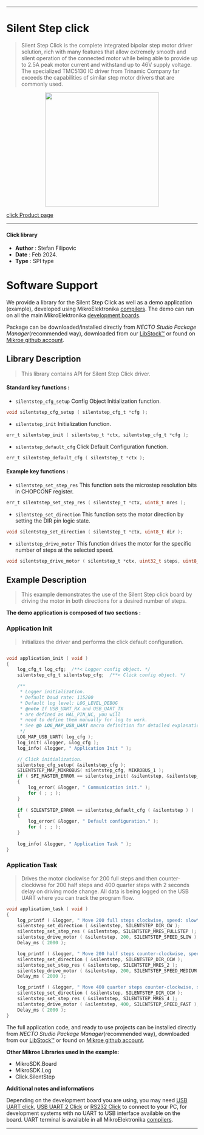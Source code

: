 
---
# Silent Step click

> Silent Step Click is the complete integrated bipolar step motor driver solution, rich with many features that allow extremely smooth and silent operation of the connected motor while being able to provide up to 2.5A peak motor current and withstand up to 46V supply voltage. The specialized TMC5130 IC driver from Trinamic Company far exceeds the capabilities of similar step motor drivers that are commonly used.

<p align="center">
  <img src="https://download.mikroe.com/images/click_for_ide/silentstep_click.png" height=300px>
</p>

[click Product page](https://www.mikroe.com/silent-step-click)

---


#### Click library

- **Author**        : Stefan Filipovic
- **Date**          : Feb 2024.
- **Type**          : SPI type


# Software Support

We provide a library for the Silent Step Click
as well as a demo application (example), developed using MikroElektronika
[compilers](https://www.mikroe.com/necto-studio).
The demo can run on all the main MikroElektronika [development boards](https://www.mikroe.com/development-boards).

Package can be downloaded/installed directly from *NECTO Studio Package Manager*(recommended way), downloaded from our [LibStock&trade;](https://libstock.mikroe.com) or found on [Mikroe github account](https://github.com/MikroElektronika/mikrosdk_click_v2/tree/master/clicks).

## Library Description

> This library contains API for Silent Step Click driver.

#### Standard key functions :

- `silentstep_cfg_setup` Config Object Initialization function.
```c
void silentstep_cfg_setup ( silentstep_cfg_t *cfg );
```

- `silentstep_init` Initialization function.
```c
err_t silentstep_init ( silentstep_t *ctx, silentstep_cfg_t *cfg );
```

- `silentstep_default_cfg` Click Default Configuration function.
```c
err_t silentstep_default_cfg ( silentstep_t *ctx );
```

#### Example key functions :

- `silentstep_set_step_res` This function sets the microstep resolution bits in CHOPCONF register.
```c
err_t silentstep_set_step_res ( silentstep_t *ctx, uint8_t mres );
```

- `silentstep_set_direction` This function sets the motor direction by setting the DIR pin logic state.
```c
void silentstep_set_direction ( silentstep_t *ctx, uint8_t dir );
```

- `silentstep_drive_motor` This function drives the motor for the specific number of steps at the selected speed.
```c
void silentstep_drive_motor ( silentstep_t *ctx, uint32_t steps, uint8_t speed );
```

## Example Description

> This example demonstrates the use of the Silent Step click board by driving the motor in both directions for a desired number of steps.

**The demo application is composed of two sections :**

### Application Init

> Initializes the driver and performs the click default configuration.

```c

void application_init ( void )
{
    log_cfg_t log_cfg;  /**< Logger config object. */
    silentstep_cfg_t silentstep_cfg;  /**< Click config object. */

    /** 
     * Logger initialization.
     * Default baud rate: 115200
     * Default log level: LOG_LEVEL_DEBUG
     * @note If USB_UART_RX and USB_UART_TX 
     * are defined as HAL_PIN_NC, you will 
     * need to define them manually for log to work. 
     * See @b LOG_MAP_USB_UART macro definition for detailed explanation.
     */
    LOG_MAP_USB_UART( log_cfg );
    log_init( &logger, &log_cfg );
    log_info( &logger, " Application Init " );

    // Click initialization.
    silentstep_cfg_setup( &silentstep_cfg );
    SILENTSTEP_MAP_MIKROBUS( silentstep_cfg, MIKROBUS_1 );
    if ( SPI_MASTER_ERROR == silentstep_init( &silentstep, &silentstep_cfg ) )
    {
        log_error( &logger, " Communication init." );
        for ( ; ; );
    }
    
    if ( SILENTSTEP_ERROR == silentstep_default_cfg ( &silentstep ) )
    {
        log_error( &logger, " Default configuration." );
        for ( ; ; );
    }
    
    log_info( &logger, " Application Task " );
}

```

### Application Task

> Drives the motor clockwise for 200 full steps and then counter-clockiwse for 200 half
steps and 400 quarter steps with 2 seconds delay on driving mode change. All data is
being logged on the USB UART where you can track the program flow.

```c
void application_task ( void )
{
    log_printf ( &logger, " Move 200 full steps clockwise, speed: slow\r\n\n" );
    silentstep_set_direction ( &silentstep, SILENTSTEP_DIR_CW );
    silentstep_set_step_res ( &silentstep, SILENTSTEP_MRES_FULLSTEP );
    silentstep_drive_motor ( &silentstep, 200, SILENTSTEP_SPEED_SLOW );
    Delay_ms ( 2000 );

    log_printf ( &logger, " Move 200 half steps counter-clockwise, speed: medium\r\n\n" );
    silentstep_set_direction ( &silentstep, SILENTSTEP_DIR_CCW );
    silentstep_set_step_res ( &silentstep, SILENTSTEP_MRES_2 );
    silentstep_drive_motor ( &silentstep, 200, SILENTSTEP_SPEED_MEDIUM );
    Delay_ms ( 2000 );

    log_printf ( &logger, " Move 400 quarter steps counter-clockwise, speed: fast\r\n\n" );
    silentstep_set_direction ( &silentstep, SILENTSTEP_DIR_CCW );
    silentstep_set_step_res ( &silentstep, SILENTSTEP_MRES_4 );
    silentstep_drive_motor ( &silentstep, 400, SILENTSTEP_SPEED_FAST );
    Delay_ms ( 2000 );
}
```

The full application code, and ready to use projects can be installed directly from *NECTO Studio Package Manager*(recommended way), downloaded from our [LibStock&trade;](https://libstock.mikroe.com) or found on [Mikroe github account](https://github.com/MikroElektronika/mikrosdk_click_v2/tree/master/clicks).

**Other Mikroe Libraries used in the example:**

- MikroSDK.Board
- MikroSDK.Log
- Click.SilentStep

**Additional notes and informations**

Depending on the development board you are using, you may need
[USB UART click](https://www.mikroe.com/usb-uart-click),
[USB UART 2 Click](https://www.mikroe.com/usb-uart-2-click) or
[RS232 Click](https://www.mikroe.com/rs232-click) to connect to your PC, for
development systems with no UART to USB interface available on the board. UART
terminal is available in all MikroElektronika
[compilers](https://shop.mikroe.com/compilers).

---
